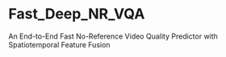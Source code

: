 # Fast_Deep_NR_VQA
An End-to-End Fast No-Reference Video Quality Predictor with Spatiotemporal Feature Fusion
